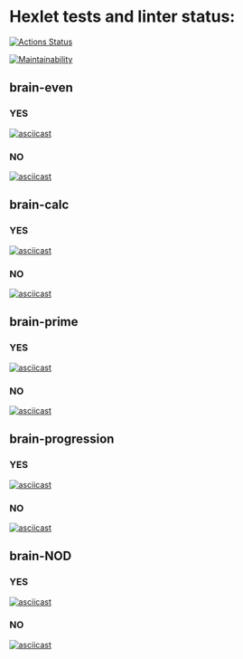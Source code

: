 # Hexlet tests and linter status:
[![Actions Status](https://github.com/Totoshk0/frontend-project-44/actions/workflows/hexlet-check.yml/badge.svg)](https://github.com/Totoshk0/frontend-project-44/actions)

[![Maintainability](https://api.codeclimate.com/v1/badges/583c249bc0e6e3ea0fd9/maintainability)](https://codeclimate.com/github/Totoshk0/frontend-project-44/maintainability)

## brain-even
### YES
[![asciicast](https://asciinema.org/a/qiIDIBFPn31uVn6z8syJ5FtoL.svg)](https://asciinema.org/a/qiIDIBFPn31uVn6z8syJ5FtoL)

### NO
[![asciicast](https://asciinema.org/a/wBimJXrY73boa3DlD7LZuiB2q.svg)](https://asciinema.org/a/wBimJXrY73boa3DlD7LZuiB2q)

## brain-calc
### YES
[![asciicast](https://asciinema.org/a/CIYFbpCfCwpd4UL6cfH6OgqKA.svg)](https://asciinema.org/a/CIYFbpCfCwpd4UL6cfH6OgqKA)

### NO
[![asciicast](https://asciinema.org/a/8zOHi9Ue1pnzYPhaHAuLqUv85.svg)](https://asciinema.org/a/8zOHi9Ue1pnzYPhaHAuLqUv85)

## brain-prime
### YES
[![asciicast](https://asciinema.org/a/V4Wd2BFgFWWICgNaydL6tr6sM.svg)](https://asciinema.org/a/V4Wd2BFgFWWICgNaydL6tr6sM.svg)

### NO
[![asciicast](https://asciinema.org/a/ZFjWLPnt71H4BIjL6fuJnvjb1.svg)](https://asciinema.org/a/ZFjWLPnt71H4BIjL6fuJnvjb1.svg)

## brain-progression
### YES
[![asciicast](https://asciinema.org/a/3nnY7sjvzXhlyQE5B8QcwRBBl.svg)](https://asciinema.org/a/3nnY7sjvzXhlyQE5B8QcwRBBl.svg)

### NO
[![asciicast](https://asciinema.org/a/tfBdC8TPCoDMKgibQg2goyMHO.svg)](https://asciinema.org/a/tfBdC8TPCoDMKgibQg2goyMHO.svg)

## brain-NOD
### YES
[![asciicast](https://asciinema.org/a/ufuaRNeDtzZ1SgZTXAFWyS0m5.svg)](https://asciinema.org/a/ufuaRNeDtzZ1SgZTXAFWyS0m5)

### NO
[![asciicast](https://asciinema.org/a/SFQEOVMupjXtGGL7TM1DFSwhn.svg)](https://asciinema.org/a/SFQEOVMupjXtGGL7TM1DFSwhn)